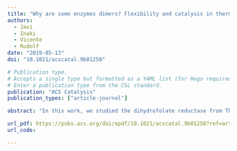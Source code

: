 ```yaml
---
title: "Why are some enzymes dimers? Flexibility and catalysis in thermotoga maritima dihydrofolate reductase"
authors:
  - Javi
  - Inaki
  - Vicente
  - Rudolf
date: "2019-05-13"
doi: "10.1021/acscatal.9b01250"

# Publication type.
# Accepts a single type but formatted as a YAML list (for Hugo requirements).
# Enter a publication type from the CSL standard.
publication: "ACS Catalysis"
publication_types: ["article-journal"]

abstract: "In this work, we studied the dihydrofolate reductase from Thermotoga maritima (TmDHFR), a dimeric thermophilic enzyme that catalyzes the hydride transfer from the cofactor NADPH to dihydrofolate with lower efficiency compared to other DHFR enzymes, such as the mesophilic analogue Escherichia coli DHFR (EcDHFR). Using QM/MM potentials, we analyzed the reduced catalytic efficiency of TmDHFR and demonstrated that it is likely due to differences in the amino acid sequence that stabilize the M20 loop in an open conformation. This conformation prevents the formation of specific interactions in the transition state and increases the number of water molecules in the active site. Furthermore, we provided evidence that dimerization offers two advantages to the thermophilic enzyme: it protects its structure against denaturation by reducing thermal fluctuations and results in a less negative activation entropy, mitigating the increase in activation free energy with temperature. Our molecular interpretation was confirmed by analyzing the temperature dependence of enzyme kinetic isotope effects in different DHFR enzymes."

url_pdf: https://pubs.acs.org/doi/epdf/10.1021/acscatal.9b01250?ref=article_openPDF
url_code: 

---
```

